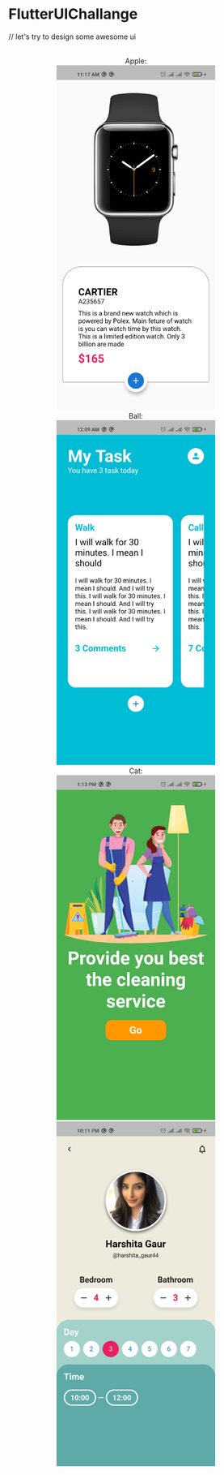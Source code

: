 # FlutterUIChallange
// let's try to design some awesome ui
<center>
</br>
Apple:
</br>
<img src="https://raw.githubusercontent.com/thetahmeed/FlutterUIChallange/main/apple/apple.png" height="680">
</br>
Ball:
</br>
<img src="https://raw.githubusercontent.com/thetahmeed/FlutterUIChallange/main/apple/ball.png" height="680">
</br>
Cat:
</br>
<img src="https://github.com/thetahmeed/FlutterUIChallange/blob/main/apple/cat_a.png" height="680">
</br>
<img src="https://github.com/thetahmeed/FlutterUIChallange/blob/main/apple/cat_b.png" height="680">
</br>
</center>
